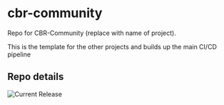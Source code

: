 # cbr-community
Repo for CBR-Community (replace with name of project). 

This is the template for the other projects and builds up the main CI/CD pipeline


## Repo details

![Current Release](https://img.shields.io/badge/release-v0.2.2-blue)


